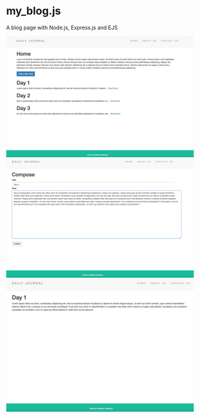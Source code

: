 # my_blog.js
A blog page with Node.js, Express.js and EJS

<img src="screenshot-01.png" alt="App_screenshot" style="float: left; margin-right: 10px;" width="600"/> 

<img src="screenshot-02.png" alt="App_screenshot" style="float: left; margin-right: 10px;" width="600"/> 

<img src="screenshot-03.png" alt="App_screenshot" style="float: left; margin-right: 10px;" width="600"/> 
